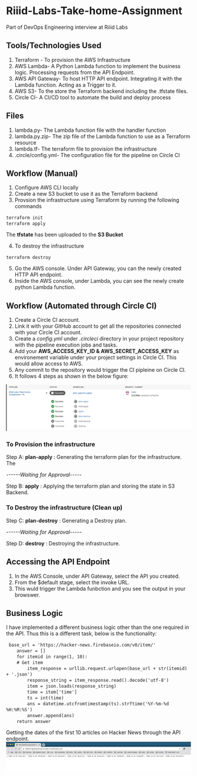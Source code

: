# Riiid-Labs-Take-home-Assignment
Part of DevOps Engineering interview at Riiid Labs

## Tools/Technologies Used
1. Terraform - To provision the AWS Infrastructure 
2. AWS Lambda- A Python Lambda function to implement the business logic. Processing requests from the API Endpoint. 
3. AWS API Gateway- To host HTTP API endpoint. Integrating it with the Lambda function. Acting as a Trigger to it. 
4. AWS S3- To the store the Terraform backend including the .tfstate files.
5. Circle CI-  A CI/CD tool to automate the build and deploy process

## Files
1. lambda.py- The Lambda function file with the handler function
2. lambda.py.zip- The zip file of the Lambda function to use as a Terraform resource
3. lambda.tf- The terraform file to provision the infrastructure
4. .circle/config.yml- The configuration file for the pipeline on Circle CI

## Workflow (Manual)
1. Configure AWS CLI locally
2. Create a new S3 bucket to use it as the Terraform backend
3. Provsion the infrastructure using Terraform by running the following commands
```
terraform init
terraform apply
```
The **tfstate** has been uploaded to the **S3 Bucket**

4. To destroy the infrastructure
```
terraform destroy
```
5. Go the AWS console. Under API Gateway, you can the newly created HTTP API endpoint. 
6. Inside the AWS console, under Lambda, you can see the newly create python Lambda function. 

## Workflow (Automated through Circle CI)
1. Create a Circle CI account.
2. Link it with your GitHub account to get all the repositories connected with your Circle CI account.
3. Create a *config.yml* under *.circleci* directory in your project repository with the pipeline execution jobs and tasks.
5. Add your **AWS_ACCESS_KEY_ID & AWS_SECRET_ACCESS_KEY** as environement variable under your project settings in Circle CI. This would allow access to AWS.
6. Any commit to the repository would trigger the CI pipleine on Circle CI.
7. It follows 4 steps as shown in the below figure:

![Pipeline](/images/pipeline.png)

### To Provision the infrastructure
Step A: **plan-apply** : Generating the terraform plan for the infrastructure. The 

*------Waiting for Approval-----*

Step B: **apply** : Applying the terraform plan and storing the state in S3 Backend.

### To Destroy the infrastructure (Clean up)
Step C: **plan-destroy** : Generating a Destroy plan.

*------Waiting for Approval-----*

Step D: **destroy** : Destroying the infrastructure.

## Accessing the API Endpoint
1. In the AWS Console, under API Gateway, select the API you created.
2. From the $default stage, select the invoke URL.
3. This wuld trigger the Lambda funbction and you see the output in your browswer. 

## Business Logic

I have implemented a different business logic other than the one required in the API. Thus this is a different task, below is the functionality:
```
 base_url = 'https://hacker-news.firebaseio.com/v0/item/'
    answer = []
    for itemid in range(1, 10):
    # Get item
        item_response = urllib.request.urlopen(base_url + str(itemid) + '.json')
        response_string = item_response.read().decode('utf-8')
        item = json.loads(response_string)
        time = item['time']
        ts = int(time)
        ans = datetime.utcfromtimestamp(ts).strftime('%Y-%m-%d %H:%M:%S')
        answer.append(ans)
    return answer
```
Getting the dates of the first 10 articles on Hacker News through the API endpoint. 
![Output](/images/output.png)



